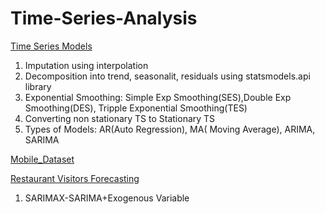 # Time-Series-Analysis
[Time Series Models](https://github.com/AnureetKaurTiwana/Time-Series-Analysis/blob/main/Time%20Series%20Analysis%20%26%20Forecasting.pdf)

1. Imputation using interpolation
2. Decomposition into trend, seasonalit, residuals using statsmodels.api library
3. Exponential Smoothing: Simple Exp Smoothing(SES),Double Exp Smoothing(DES), Tripple Exponential Smoothing(TES)
4. Converting non stationary TS to Stationary TS
5. Types of Models: AR(Auto Regression), MA( Moving Average), ARIMA, SARIMA
   
  [Mobile_Dataset](https://github.com/AnureetKaurTiwana/Time-Series-Analysis/blob/main/mobilesales.xlsx)

[Restaurant Visitors Forecasting](https://github.com/AnureetKaurTiwana/Time-Series-Analysis/blob/main/Restaurant%20Visitors%20Forecasting.ipynb)

1. SARIMAX-SARIMA+Exogenous Variable



